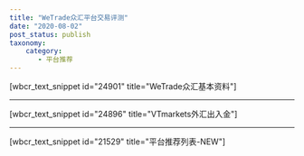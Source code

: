 ```yaml
---
title: "WeTrade众汇平台交易评测"
date: "2020-08-02"
post_status: publish
taxonomy:
    category: 
       - 平台推荐
---
```


\[wbcr\_text\_snippet id="24901" title="WeTrade众汇基本资料"\]

* * *

\[wbcr\_text\_snippet id="24896" title="VTmarkets外汇出入金"\]

* * *

\[wbcr\_text\_snippet id="21529" title="平台推荐列表-NEW"\]
